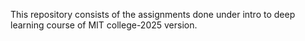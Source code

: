 This repository consists of the assignments done under intro to deep learning course of MIT college-2025 version.
